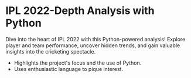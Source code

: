 # IPL 2022-Depth Analysis with Python

Dive into the heart of IPL 2022 with this Python-powered analysis! Explore player and team performance, uncover hidden trends, and gain valuable insights into the cricketing spectacle.
- Highlights the project's focus and the use of Python.
- Uses enthusiastic language to pique interest.
